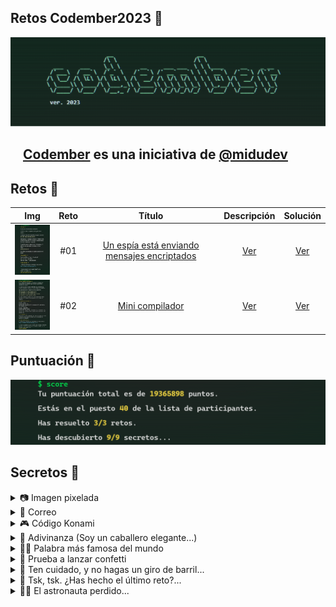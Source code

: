 ## Retos Codember2023 🎯

![Codember](./Assets/name.png)

## <img src="https://adventjs.dev/android-icon-192x192.png" width="15" height="15" /> [Codember](https://codember.dev/) es una iniciativa de [@midudev](https://midu.dev/)

## Retos 🎯

|                                    Img                                    | Reto |                                Título                                |           Descripción           |            Solución            |
| :-----------------------------------------------------------------------: | :--: | :------------------------------------------------------------------: | :-----------------------------: | :----------------------------: |
| <img src="./Assets/Challenges/challenge_01.png" width="80" height="80" /> | #01  | [Un espía está enviando mensajes encriptados](https://codember.dev/) | [Ver](./CHALLENGE_01/README.md) | [Ver](./CHALLENGE_01/index.js) |
| <img src="./Assets/Challenges/challenge_02.png" width="80" height="80" /> | #02  |               [Mini compilador](https://codember.dev/)               | [Ver](./CHALLENGE_02/README.md) | [Ver](./CHALLENGE_02/index.js) |

## Puntuación 🙌

![Score](./Assets/score.png)

## Secretos 🤫

<details>
    <summary>📷 Imagen pixelada</summary>
    <ul>
        <code> $ submit Rauch </code>
    </ul>
</details>

<details>
    <summary>📅 Correo</summary>
    <ul>
        <code> $ submit 2023-12-01 </code>
    </ul>
</details>

<details>
    <summary>🎮 Código Konami</summary>
    <p> Presiona: UP, UP, DOWN, DOWN, LEFT, RIGHT, LEFT, RIGHT, B, and A </p>
</details>

<details>
    <summary>🤔 Adivinanza (Soy un caballero elegante...)</summary>
    <ul>
        <code> $ submit HTML </code>
    </ul>
</details>

<details>
    <summary>🧙‍♀️ Palabra más famosa del mundo</summary>
        <ul>
            <li>
                <code> $ abracadabra </code>
            </li>
            <li>
                <code> $ submit itsmagic </code>
            </li>
        </ul>
</details>

<details>
    <summary>🎊 Prueba a lanzar confetti</summary>
        <ul>
            <code> $ confetti </code>
        </ul>
</details>

<details>
    <summary>🙈 Ten cuidado, y no hagas un giro de barril...</summary>
        <ul>
            <code> $ do a barrel roll </code>
        </ul>
</details>

<details>
    <summary>🔐 Tsk, tsk. ¿Has hecho el último reto?...</summary>
        <ul>
            <li><code> $ sudo nljzuyfzb</code></li>
            <li><code> $ cd private</code></li>
            <li><code> $ cat ai.webp</code></li>
            <li><code> $ submit Altman</code></li>
        </ul>
</details>

<details>
    <summary>👨‍🚀 El astronauta perdido...</summary>
        <ul>
            <li><code> $ sudo nljzuyfzb</code></li>
            <li><code> $ cd private</code></li>
            <li><code> $ cat log_mars_mission.txt</code></li>
            <li><code> $ submit majortom</code></li>
        </ul>
</details>

